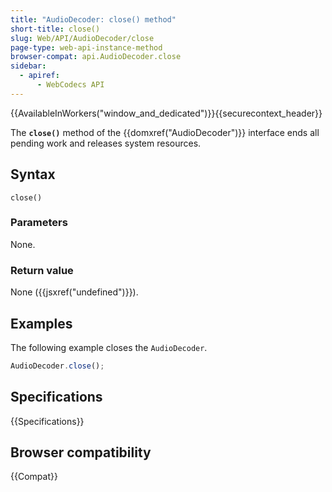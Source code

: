 ```yaml
---
title: "AudioDecoder: close() method"
short-title: close()
slug: Web/API/AudioDecoder/close
page-type: web-api-instance-method
browser-compat: api.AudioDecoder.close
sidebar:
  - apiref:
      - WebCodecs API
---
```


{{AvailableInWorkers("window_and_dedicated")}}{{securecontext_header}}

The **`close()`** method of the {{domxref("AudioDecoder")}} interface ends all pending work and releases system resources.

## Syntax

```js-nolint
close()
```

### Parameters

None.

### Return value

None ({{jsxref("undefined")}}).

## Examples

The following example closes the `AudioDecoder`.

```js
AudioDecoder.close();
```

## Specifications

{{Specifications}}

## Browser compatibility

{{Compat}}
